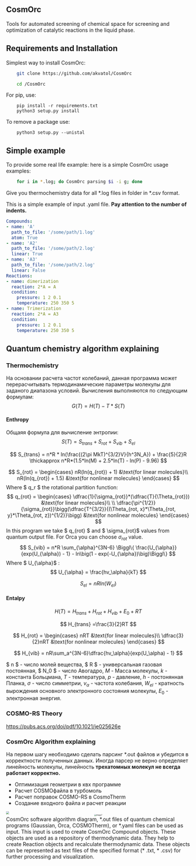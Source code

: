## CosmOrc

Tools for automated screening of chemical space for screening and optimization of catalytic reactions in the liquid phase.

## Requirements and Installation

Simplest way to install CosmOrc:

```bash
    git clone https://github.com/akvatol/CosmOrc
```

```bash
    cd /CosmOrc
```

For pip, use:
```shell
    pip install -r requirements.txt
    python3 setup.py install
```
To remove a package use:
```shell
    python3 setup.py --unistal
```

## Simple example

To provide some real life example: here is a simple CosmOrc usage examples:

```bash
	for i in *.log; do CosmOrc parsing $i -i g; done
```

Give you thermochemistry data for all *.log files in folder in *.csv format.

This is a simple example of input .yaml file. **Pay attention to the number of indents.**

```yaml
Compounds:
- name: 'A'
  path_to_file: '/some/path/1.log'
  atom: True
- name: 'A2'
  path_to_file: '/some/path/2.log'
  linear: True
- name: 'A3'
  path_to_file: '/some/path/2.log'
  linear: False
Reactions:
- name: dimerization
  reaction: 2*A = A
  condition:
    pressure: 1 2 0.1
    temperature: 250 350 5
- name: Trimerization
  reaction: 2*A = A3
  condition:
    pressure: 1 2 0.1
    temperature: 250 350 5
```



## Quantum chemistry algorithm explaining

### Thermochemistry

На основании расчета частот колебаний, данная программа может перерасчитывать термодинамические параметры молекулы для заданого диапазона условий.  Вычисления выполняются по следующим формулам:
$$
G(T) = H(T) - T * S(T)
$$


#### Enthropy

Общаяя формула для вычисление энтропии:
$$
S(T) = S_{trans} + S_{rot} + S_{vib} + S_{el}
$$





$$
S_{trans} = n*R * ln(\frac{(2\pi MkT)^{3/2}V}{h^3N_A}) + \frac{5}{2}R \thickapprox n*R*(1.5*ln(M) + 2.5*ln(T) - ln(P) - 9.96)
$$





$$
S_{rot} = 
\begin{cases} 
   nR(ln(q_{rot}) + 1) &\text{for linear molecules}\\
   nR(ln(q_{rot}) + 1.5) &\text{for nonlinear molecules}
\end{cases}
$$
Where $ q_r  $ the rotational partition function:
$$
q_{rot} = 
\begin{cases} 
   \dfrac{1}{\sigma_{rot}}*(\dfrac{T}{\Theta_{rot}}) &\text{for linear molecules}\\
   \\
   \dfrac{\pi^{1/2}}{\sigma_{rot}}\bigg(\dfrac{T^{3/2}}{(\Theta_{rot, x}*\Theta_{rot, y}*\Theta_{rot, z})^{1/2}}\bigg) &\text{for nonlinear molecules}
\end{cases}
$$
In this program we take $ q_{rot} $  and $ \sigma_{rot}$ values from quantum output file. For Orca you can choose $\sigma_{rot}$ value.
$$
S_{vib} = n*R \sum_{\alpha}^{3N-6} \Biggl\{ \frac{U_{\alpha}}{exp(U_{\alpha}) - 1} - ln\big(1 - exp(-U_{\alpha})\big)\Biggl\}
$$
Where $ U_{\alpha}$ :
$$
U_{\alpha} = \frac{hv_\alpha}{kT}
$$

$$
S_{el} = nRln(W_{el})
$$



#### Entalpy

$$
H(T) = H_{trans} + H_{rot} + H_{vib} + E_0 + RT
$$

$$
H_{trans} =\frac{3}{2}RT
$$

$$
H_{rot} =
\begin{cases}
    nRT &\text{for linear molecules}\\
   \dfrac{3}{2}nRT &\text{for nonlinear molecules}
\end{cases}
$$

$$
H_{vib} = nR\sum_a^{3N-6}\dfrac{hv_\alpha}{exp(U_\alpha) - 1}
$$



$ n $ - число молей вещества, $ R $ - универсальная газовая постоянная, $ N_0 $ - число Авогадро, $M$ - Масса молекулы, $k$ - константа Больцмана, $T$ - температура, $p$ - давление, $h$ - постонянная Планка, $\sigma$ - число симметрии,  $v_\alpha$ - частота колебания, $W_{el}$ - кратность вырождения основного электронного состояния молекулы, $E_0$ - электронная энергия.



### COSMO-RS Theory 

https://pubs.acs.org/doi/pdf/10.1021/je025626e



### CosmOrc Algorithm explaining 

На первом шагу необходимо сделать парсинг  *.out файлов и убедится в корректности полученных данных. Иногда парсер не верно определяет  линейность молекулы, линейность **трехатомных молекул не всегда работает корректно.**  

- Оптимизация геометрии в квх программе
- Расчет COSMOфайла в турбомоль
- Расчет поправок COSMO-RS в CosmoTherm
- Создание входного файла и расчет реакции 

<img src="/home/anton/Documents/Scamt_projects/CosmOrc_public/image3_new.png" style="zoom:50%;" />



<center>
    <img src="/home/anton/Documents/Scamt_projects/CosmOrc_public/image7.png" alt="image7" style="zoom: 33%;" />
</center>
<justify> CosmOrc software algorithm diagram, *.out files of quantum chemical programs (Gaussian, Orca, COSMOTherm), or *.yaml files can be used as input. This input is used to create CosmOrc Compound objects. These objects are used as a repository of thermodynamic data. They help to create Reaction objects and recalculate thermodynamic data. These objects can be represented as text files of the specified format (* .txt, * .csv) for further processing and visualization. </justify>











